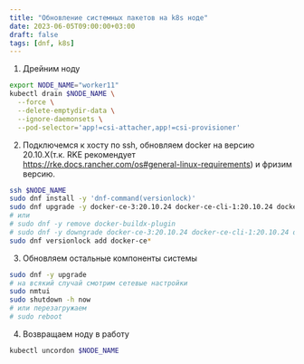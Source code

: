 ```yaml
---
title: "Обновление системных пакетов на k8s ноде"
date: 2023-06-05T09:00:00+03:00
draft: false
tags: [dnf, k8s]
---
```


1. Дрейним ноду
```bash
export NODE_NAME="worker11"
kubectl drain $NODE_NAME \
  --force \
  --delete-emptydir-data \
  --ignore-daemonsets \
  --pod-selector='app!=csi-attacher,app!=csi-provisioner'
```
2. Подключемся к хосту по ssh, обновляем docker на версию 20.10.X(т.к. RKE рекомендует https://rke.docs.rancher.com/os#general-linux-requirements) и фризим версию.
```bash
ssh $NODE_NAME
sudo dnf install -y 'dnf-command(versionlock)'
sudo dnf upgrade -y docker-ce-3:20.10.24 docker-ce-cli-1:20.10.24 docker-ce-rootless-extras-20.10.24
# или
# sudo dnf -y remove docker-buildx-plugin
# sudo dnf -y downgrade docker-ce-3:20.10.24 docker-ce-cli-1:20.10.24 docker-ce-rootless-extras-20.10.24
sudo dnf versionlock add docker-ce*
```
3. Обновляем остальные компоненты системы
```bash
sudo dnf -y upgrade
# на всякий случай смотрим сетевые настройки
sudo nmtui
sudo shutdown -h now
# или перезагружаем
# sudo reboot
```

4. Возвращаем ноду в работу
```bash
kubectl uncordon $NODE_NAME
```